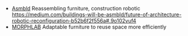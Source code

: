 * [Asmbld](http://asmbld.com) Reassembling furniture, construction robotic     
https://medium.com/buildings-will-be-asmbld/future-of-architecture-robotic-reconfiguration-b52b6f2f556a#.9o102vuf4
* [MORPHLAB](http://morphlab.com) Adaptable furniture to reuse space more efficiently

